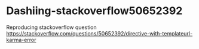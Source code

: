 # Dashiing-stackoverflow50652392
Reproducing stackoverflow question https://stackoverflow.com/questions/50652392/directive-with-templateurl-karma-error
